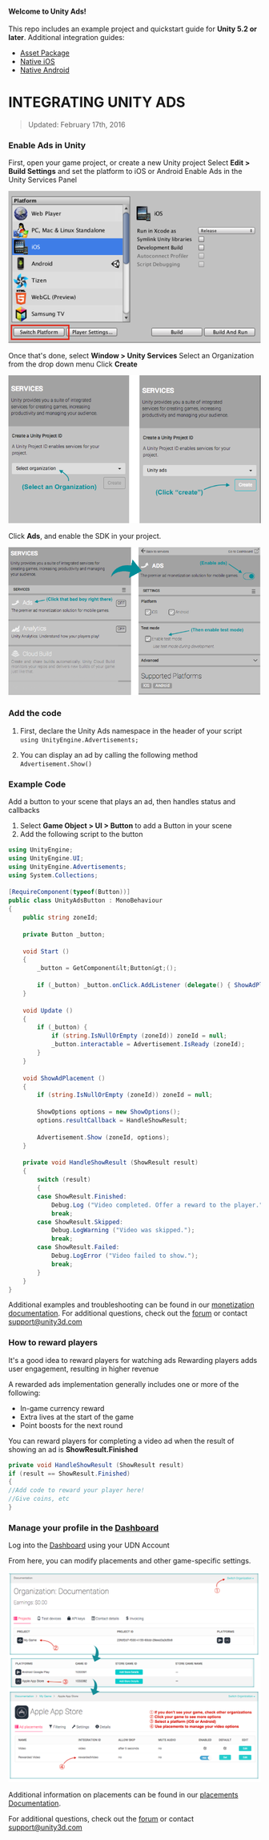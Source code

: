 #### Welcome to Unity Ads!

This repo includes an example project and quickstart guide for **Unity 5.2 or later**. Additional integration guides:

  - [Asset Package]()
  - [Native iOS]()
  - [Native Android]()

# INTEGRATING UNITY ADS

> Updated: February 17th, 2016

### Enable Ads in Unity

First, open your game project, or create a new Unity project
Select **Edit > Build Settings** and set the platform to iOS or Android 
Enable Ads in the Unity Services Panel

![Build Settings](images/build-settings.png)

Once that's done, select **Window > Unity Services** 
Select an Organization from the drop down menu
Click **Create**

![Services Window](images/servicesorg.png)

Click **Ads**, and enable the SDK in your project.

![Services Window > Ads](images/services.png)

### Add the code

1. First, declare the Unity Ads namespace in the header of your script  
 	`using UnityEngine.Advertisements;`

2. You can display an ad by calling the following method  
	`Advertisement.Show()`

### Example Code
Add a button to your scene that plays an ad, then handles status and callbacks

  1. Select **Game Object > UI > Button** to add a Button in your scene  
  2. Add the following script to the button

```csharp
using UnityEngine;
using UnityEngine.UI;
using UnityEngine.Advertisements;
using System.Collections;

[RequireComponent(typeof(Button))]
public class UnityAdsButton : MonoBehaviour
{
	public string zoneId;

	private Button _button;

	void Start ()
	{
		_button = GetComponent&lt;Button&gt;();

		if (_button) _button.onClick.AddListener (delegate() { ShowAdPlacement(); });
	}

	void Update ()
	{
		if (_button) {
			if (string.IsNullOrEmpty (zoneId)) zoneId = null;
			_button.interactable = Advertisement.IsReady (zoneId);
		}
	}

	void ShowAdPlacement ()
	{
		if (string.IsNullOrEmpty (zoneId)) zoneId = null;

		ShowOptions options = new ShowOptions();
		options.resultCallback = HandleShowResult;

		Advertisement.Show (zoneId, options);
	}

	private void HandleShowResult (ShowResult result)
	{
		switch (result)
		{
		case ShowResult.Finished:
			Debug.Log ("Video completed. Offer a reward to the player.");
			break;
		case ShowResult.Skipped:
			Debug.LogWarning ("Video was skipped.");
			break;
		case ShowResult.Failed:
			Debug.LogError ("Video failed to show.");
			break;
		}
	}
}
```



Additional examples and troubleshooting can be found in our [monetization documentation](http://unityads.unity3d.com/help/monetization/integration-guide-unity).
For additional questions, check out the [forum](http://forum.unity3d.com/forums/unity-ads.67) or contact support@unity3d.com

### How to reward players

It's a good idea to reward players for watching ads
Rewarding players adds user engagement, resulting in higher revenue

A rewarded ads implementation generally includes one or more of the following: 

- In-game currency reward
- Extra lives at the start of the game
- Point boosts for the next round


You can reward players for completing a video ad when the result of showing an ad is **ShowResult.Finished**

```csharp
private void HandleShowResult (ShowResult result)
if (result == ShowResult.Finished)
{
//Add code to reward your player here!
//Give coins, etc
}
```


### Manage your profile in the [Dashboard](https://dashboard.unityads.unity3d.com/Dashboard)

Log into the [Dashboard](https://dashboard.unityads.unity3d.com/Dashboard) using your UDN Account

From here, you can modify placements and other game-specific settings.

![dashboard](images/dashboard2.png)

Additional information on placements can be found in our [placements Documentation](http://unityads.unity3d.com/help/monetization/placements).

For additional questions, check out the [forum](http://forum.unity3d.com/forums/unity-ads.67) or contact support@unity3d.com

